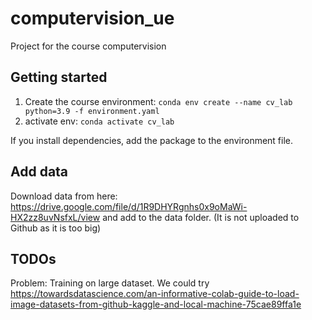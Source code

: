# computervision_ue

Project for the course computervision

## Getting started

1. Create the course environment:
   `conda env create --name cv_lab python=3.9 -f environment.yaml`
1. activate env:
   `conda activate cv_lab`


If you install dependencies, add the package to the environment file.

## Add data

Download data from here: https://drive.google.com/file/d/1R9DHYRgnhs0x9oMaWi-HX2zz8uvNsfxL/view
and add to the data folder.
(It is not uploaded to Github as it is too big)

## TODOs

Problem: Training on large dataset. We could try https://towardsdatascience.com/an-informative-colab-guide-to-load-image-datasets-from-github-kaggle-and-local-machine-75cae89ffa1e

